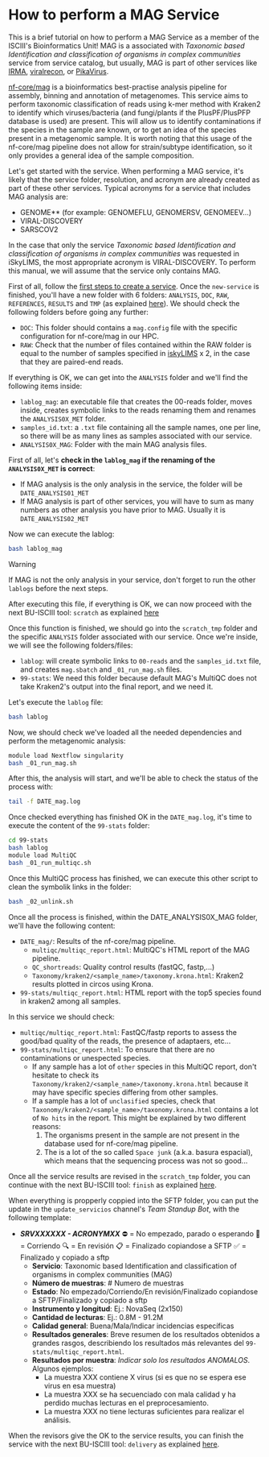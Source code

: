 # How to perform a MAG Service

This is a brief tutorial on how to perform a MAG Service as a member of the ISCIII's Bioinformatics Unit! MAG is a associated with _Taxonomic based Identification and classification of organisms in complex communities_ service from service catalog, but usually, MAG is part of other services like [IRMA](lint/to/flu/service), [viralrecon](https://github.com/BU-ISCIII/BU-ISCIII/wiki/SARS-CoV-2-service), or [PikaVirus](/link/to/pikavirus/).

[nf-core/mag](https://github.com/nf-core/mag) is a bioinformatics best-practise analysis pipeline for assembly, binning and annotation of metagenomes. This service aims to perform taxonomic classification of reads using k-mer method with Kraken2 to identify which viruses/bacteria (and fungi/plants if the PlusPF/PlusPFP database is used) are present. This will allow us to identify contaminations if the species in the sample are known, or to get an idea of the species present in a metagenomic sample. It is worth noting that this usage of the nf-core/mag pipeline does not allow for strain/subtype identification, so it only provides a general idea of the sample composition.

Let's get started with the service. When performing a MAG service, it's likely that the service folder, resolution, and acronym are already created as part of these other services. Typical acronyms for a service that includes MAG analysis are:

- GENOME** (for example: GENOMEFLU, GENOMERSV, GENOMEEV...)
- VIRAL-DISCOVERY
- SARSCOV2

In  the case that only the service _Taxonomic based Identification and classification of organisms in complex communities_ was requested in iSkyLIMS, the most appropriate acronym is VIRAL-DISCOVERY. To perform this manual, we will assume that the service only contains MAG.

First of all, follow the [first steps to create a service](/link/to/tools/and/iskylims/TODO). Once the `new-service` is finished, you'll have a new folder with 6 folders: `ANALYSIS`, `DOC`, `RAW`, `REFERENCES`, `RESULTS` and `TMP` (as explained [here](https://github.com/BU-ISCIII/BU-ISCIII/wiki/bioinformatics#33-services_and_collaborations)). We should check the following folders before going any further:

- `DOC`: This folder should contains a `mag.config` file with the specific configuration for nf-core/mag in our HPC.
- `RAW`: Check that the number of files contained within the RAW folder is equal to the number of samples specified in [iskyLIMS](https://iskylims.isciii.es/) x 2, in the case that they are paired-end reads.

If everything is OK, we can get into the `ANALYSIS` folder and we'll find the following items inside:

- `lablog_mag`: an executable file that creates the 00-reads folder, moves inside, creates symbolic links to the reads renaming them and renames the `ANALYSIS0X_MET` folder.
- `samples_id.txt`: a `.txt` file containing all the sample names, one per line, so there will be as many lines as samples associated with our service.
- `ANALYSIS0X_MAG`: Folder with the main MAG analysis files.

First of all, let's **check in the `lablog_mag` if the renaming of the `ANALYSIS0X_MET` is correct**:

- If MAG analysis is the only analysis in the service, the folder will be `DATE_ANALYSIS01_MET`
- If MAG analysis is part of other services, you will have to sum as many numbers as other analysis you have prior to MAG. Usually it is `DATE_ANALYSIS02_MET`

Now we can execute the lablog:

```bash
bash lablog_mag
```

> [!WARNING]
> If MAG is not the only analysis in your service, don't forget to run the other `lablogs` before the next steps.

After executing this file, if everything is OK, we can now proceed with the next BU-ISCIII tool: `scratch` as explained [here](/link/to/tools/and/iskylims/TODO)

Once this function is finished, we should go into the `scratch_tmp` folder and the specific `ANALYSIS` folder associated with our service. Once we're inside, we will see the following folders/files:

- `lablog`: will create symbolic links to `00-reads` and the `samples_id.txt` file, and creates `mag.sbatch` and `_01_run_mag.sh` files.
- `99-stats`: We need this folder because default MAG's MultiQC does not take Kraken2's output into the final report, and we need it.

Let's execute the `lablog` file:

```bash
bash lablog
```

Now, we should check we've loaded all the needed dependencies and perform the metagenomic analysis:

```bash
module load Nextflow singularity
bash _01_run_mag.sh
```

After this, the analysis will start, and we'll be able to check the status of the process with:

```bash
tail -f DATE_mag.log
```

Once checked everything has finished OK in the `DATE_mag.log`, it's time to execute the content of the `99-stats` folder:

```bash
cd 99-stats
bash lablog
module load MultiQC
bash _01_run_multiqc.sh
```

Once this MultiQC process has finished, we can execute this other script to clean the symbolik links in the folder:

```bash
bash _02_unlink.sh
```

Once all the process is finished, within the DATE_ANALYSIS0X_MAG folder, we'll have the following content:

- `DATE_mag/`: Results of the nf-core/mag pipeline.
  - `multiqc/multiqc_report.html`: MultiQC's HTML report of the MAG pipeline.
  - `QC_shortreads`: Quality control results (fastQC, fastp,...)
  - `Taxonomy/kraken2/<sample_name>/taxonomy.krona.html`: Kraken2 results plotted in circos using Krona.
- `99-stats/multiqc_report.html`: HTML report with the top5 species found in kraken2 among all samples.

In this service we should check:

- `multiqc/multiqc_report.html`: FastQC/fastp reports to assess the good/bad quality of the reads, the presence of adaptaers, etc...
- `99-stats/multiqc_report.html`: To ensure that there are no contaminations or unespected species.
  - If any sample has a lot of `other` species in this MultiQC report, don't hesitate to check its `Taxonomy/kraken2/<sample_name>/taxonomy.krona.html` because it may have specific species differing from other samples.
  - If a sample has a lot of `unclasified` species, check that `Taxonomy/kraken2/<sample_name>/taxonomy.krona.html` contains a lot of `No hits` in the report. This might be explained by two different reasons:
    1. The organisms present in the sample are not present in the database used for nf-core/mag pipeline.
    2. The is a lot of the so called `Space junk` (a.k.a. basura espacial), which means that the sequencing process was not so good...

Once all the service results are revised in the `scratch_tmp` folder, you can continue with the next BU-ISCIII tool: `finish` as explained [here](/link/to/tools/and/iskylims/TODO).

When everything is propperly coppied into the SFTP folder, you can put the update in the `update_servicios` channel's _Team Standup Bot_, with the following template:

- _**SRVXXXXXX - ACRONYMXX**_ :no_entry: = No empezado, parado o esperando   :running: = Corriendo   :mag: = En revisión   :clipboard: = Finalizado copiandose a SFTP   :white_check_mark: = Finalizado y copiado a sftp
  - **Servicio**: Taxonomic based Identification and classification of organisms in complex communities (MAG)
  - **Número de muestras**: # Numero de muestras
  - **Estado**: No empezado/Corriendo/En revisión/Finalizado copiandose a SFTP/Finalizado y copiado a sftp
  - **Instrumento y longitud**: Ej.: NovaSeq (2x150)
  - **Cantidad de lecturas**: Ej.: 0.8M - 91.2M
  - **Calidad general**: Buena/Mala/Indicar incidencias específicas
  - **Resultados generales**: Breve resumen de los resultados obtenidos a grandes rasgos, describiendo los resultados más relevantes del `99-stats/multiqc_report.html`.
  - **Resultados por muestra**: _Indicar solo los resultados ANOMALOS_. Algunos ejemplos:
    - La muestra XXX contiene X virus (si es que no se espera ese virus en esa muestra)
    - La muestra XXX se ha secuenciado con mala calidad y ha perdido muchas lecturas en el preprocesamiento.
    - La muestra XXX no tiene lecturas suficientes para realizar el análisis.

When the revisors give the OK to the service results, you can finish the service with the next BU-ISCIII tool: `delivery` as explained [here](/link/to/tools/and/iskylims/TODO).
